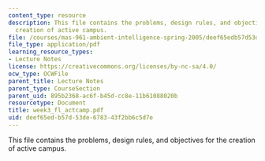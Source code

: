 ```yaml
---
content_type: resource
description: This file contains the problems, design rules, and objectives for the
  creation of active campus.
file: /courses/mas-961-ambient-intelligence-spring-2005/deef65edb57d53de678343f2bb6c5d7e_week3_fl_actcamp.pdf
file_type: application/pdf
learning_resource_types:
- Lecture Notes
license: https://creativecommons.org/licenses/by-nc-sa/4.0/
ocw_type: OCWFile
parent_title: Lecture Notes
parent_type: CourseSection
parent_uid: 895b2368-ac6f-b45d-cc8e-11b61088020b
resourcetype: Document
title: week3_fl_actcamp.pdf
uid: deef65ed-b57d-53de-6783-43f2bb6c5d7e
---
```

This file contains the problems, design rules, and objectives for the creation of active campus.